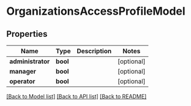 # OrganizationsAccessProfileModel

## Properties
Name | Type | Description | Notes
------------ | ------------- | ------------- | -------------
**administrator** | **bool** |  | [optional] 
**manager** | **bool** |  | [optional] 
**operator** | **bool** |  | [optional] 

[[Back to Model list]](../README.md#documentation-for-models) [[Back to API list]](../README.md#documentation-for-api-endpoints) [[Back to README]](../README.md)

